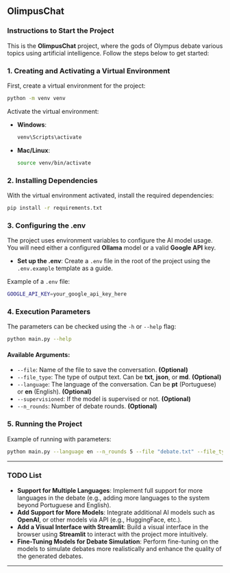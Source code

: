 ## **OlimpusChat**

### **Instructions to Start the Project**

This is the **OlimpusChat** project, where the gods of Olympus debate various topics using artificial intelligence. Follow the steps below to get started:

### **1. Creating and Activating a Virtual Environment**

First, create a virtual environment for the project:

```bash
python -m venv venv
```

Activate the virtual environment:

- **Windows**:
  ```bash
  venv\Scripts\activate
  ```

- **Mac/Linux**:
  ```bash
  source venv/bin/activate
  ```

### **2. Installing Dependencies**

With the virtual environment activated, install the required dependencies:

```bash
pip install -r requirements.txt
```

### **3. Configuring the .env**

The project uses environment variables to configure the AI model usage. You will need either a configured **Ollama** model or a valid **Google API** key.

- **Set up the .env**: Create a `.env` file in the root of the project using the `.env.example` template as a guide.

Example of a `.env` file:

```bash
GOOGLE_API_KEY=your_google_api_key_here
```

### **4. Execution Parameters**

The parameters can be checked using the `-h` or `--help` flag:

```bash
python main.py --help
```

#### **Available Arguments**:

- `--file`: Name of the file to save the conversation. **(Optional)**
- `--file_type`: The type of output text. Can be **txt**, **json**, or **md**. **(Optional)**
- `--language`: The language of the conversation. Can be **pt** (Portuguese) or **en** (English). **(Optional)**
- `--supervisioned`: If the model is supervised or not. **(Optional)**
- `--n_rounds`: Number of debate rounds. **(Optional)**

### **5. Running the Project**

Example of running with parameters:

```bash
python main.py --language en --n_rounds 5 --file "debate.txt" --file_type json
```

---

### **TODO List**

- **Support for Multiple Languages**: Implement full support for more languages in the debate (e.g., adding more languages to the system beyond Portuguese and English).
- **Add Support for More Models**: Integrate additional AI models such as **OpenAI**, or other models via API (e.g., HuggingFace, etc.).
- **Add a Visual Interface with Streamlit**: Build a visual interface in the browser using **Streamlit** to interact with the project more intuitively.
- **Fine-Tuning Models for Debate Simulation**: Perform fine-tuning on the models to simulate debates more realistically and enhance the quality of the generated debates.

---
